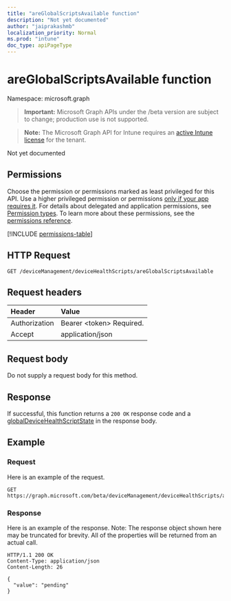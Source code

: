 ```yaml
---
title: "areGlobalScriptsAvailable function"
description: "Not yet documented"
author: "jaiprakashmb"
localization_priority: Normal
ms.prod: "intune"
doc_type: apiPageType
---
```


# areGlobalScriptsAvailable function

Namespace: microsoft.graph

> **Important:** Microsoft Graph APIs under the /beta version are subject to change; production use is not supported.

> **Note:** The Microsoft Graph API for Intune requires an [active Intune license](https://go.microsoft.com/fwlink/?linkid=839381) for the tenant.

Not yet documented

## Permissions
Choose the permission or permissions marked as least privileged for this API. Use a higher privileged permission or permissions [only if your app requires it](/graph/permissions-overview#best-practices-for-using-microsoft-graph-permissions). For details about delegated and application permissions, see [Permission types](/graph/permissions-overview#permission-types). To learn more about these permissions, see the [permissions reference](/graph/permissions-reference).

<!-- { "blockType": "permissions", "name": "intune_devices_devicehealthscript_areglobalscriptsavailable" } -->
[!INCLUDE [permissions-table](../includes/permissions/intune-devices-devicehealthscript-areglobalscriptsavailable-permissions.md)]

## HTTP Request
<!-- {
  "blockType": "ignored"
}
-->
``` http
GET /deviceManagement/deviceHealthScripts/areGlobalScriptsAvailable
```

## Request headers
|Header|Value|
|:---|:---|
|Authorization|Bearer &lt;token&gt; Required.|
|Accept|application/json|

## Request body
Do not supply a request body for this method.

## Response
If successful, this function returns a `200 OK` response code and a [globalDeviceHealthScriptState](../resources/intune-devices-globaldevicehealthscriptstate.md) in the response body.

## Example

### Request
Here is an example of the request.
``` http
GET https://graph.microsoft.com/beta/deviceManagement/deviceHealthScripts/areGlobalScriptsAvailable
```

### Response
Here is an example of the response. Note: The response object shown here may be truncated for brevity. All of the properties will be returned from an actual call.
``` http
HTTP/1.1 200 OK
Content-Type: application/json
Content-Length: 26

{
  "value": "pending"
}
```
